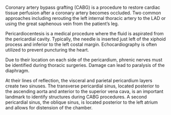 Coronary artery bypass grafting (CABG) is a procedure to restore cardiac tissue perfusion after a coronary artery becomes occluded. Two common approaches including rerouting the left internal thoracic artery to the LAD or using the great saphenous vein from the patient’s leg.

Pericardiocentesis is a medical procedure where the fluid is aspirated from the pericardial cavity. Typically, the needle is inserted just left of the xiphoid process and inferior to the left costal margin. Echocardiography is often utilized to prevent puncturing the heart.

Due to their location on each side of the pericardium, phrenic nerves must be identified during thoracic surgeries. Damage can lead to paralysis of the diaphragm.

At their lines of reflection, the visceral and parietal pericardium layers create two sinuses. The transverse pericardial sinus, located posterior to the ascending aorta and anterior to the superior vena cava, is an important landmark to identify structures during CABG procedures. A second pericardial sinus, the oblique sinus, is located posterior to the left atrium and allows for distension of the chamber.